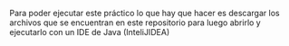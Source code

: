 Para poder ejecutar este práctico lo que hay que hacer es descargar los archivos que se encuentran en este repositorio para luego abrirlo y ejecutarlo con un IDE de Java (InteliJIDEA)
